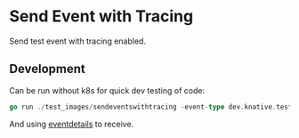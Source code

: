 # Send Event with Tracing

Send test event with tracing enabled.

## Development 

Can be run without k8s for quick dev testing of code:

```go
go run ./test_images/sendeventswithtracing -event-type dev.knative.test.event -event-source conformance-headers-sender-binary -event-data '{"msg":"TestSingleHeaderEvent 125e7062-bdf5-11e9-98d0-3c15c2d6cf7e"}' -event-encoding binary -sink http://localhost:8080
```

And using [eventdetails](../eventdetails) to receive.
